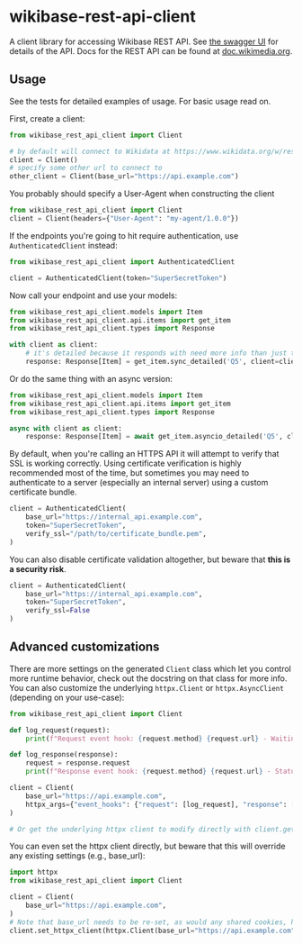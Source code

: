 # wikibase-rest-api-client
A client library for accessing Wikibase REST API. See [the swagger UI](https://doc.wikimedia.org/Wikibase/master/js/rest-api/) for details of the API. Docs for the REST API can be found at [doc.wikimedia.org](https://doc.wikimedia.org/Wikibase/master/php/repo_rest-api_README.html#autotoc_md670).



## Usage
See the tests for detailed examples of usage. For basic usage read on.

First, create a client:

```python
from wikibase_rest_api_client import Client

# by default will connect to Wikidata at https://www.wikidata.org/w/rest.php/wikibase/v0/
client = Client()
# specify some other url to connect to
other_client = Client(base_url="https://api.example.com")
```

You probably should specify a User-Agent when constructing the client

```python
from wikibase_rest_api_client import Client
client = Client(headers={"User-Agent": "my-agent/1.0.0"})

```

If the endpoints you're going to hit require authentication, use `AuthenticatedClient` instead:

```python
from wikibase_rest_api_client import AuthenticatedClient

client = AuthenticatedClient(token="SuperSecretToken")
```

Now call your endpoint and use your models:

```python
from wikibase_rest_api_client.models import Item
from wikibase_rest_api_client.api.items import get_item
from wikibase_rest_api_client.types import Response

with client as client:
    # it's detailed because it responds with need more info than just the Item (e.g. status_code / headers)
    response: Response[Item] = get_item.sync_detailed('Q5', client=client)
```

Or do the same thing with an async version:

```python
from wikibase_rest_api_client.models import Item
from wikibase_rest_api_client.api.items import get_item
from wikibase_rest_api_client.types import Response

async with client as client:
    response: Response[Item] = await get_item.asyncio_detailed('Q5', client=client)
```

By default, when you're calling an HTTPS API it will attempt to verify that SSL is working correctly. Using certificate verification is highly recommended most of the time, but sometimes you may need to authenticate to a server (especially an internal server) using a custom certificate bundle.

```python
client = AuthenticatedClient(
    base_url="https://internal_api.example.com", 
    token="SuperSecretToken",
    verify_ssl="/path/to/certificate_bundle.pem",
)
```

You can also disable certificate validation altogether, but beware that **this is a security risk**.

```python
client = AuthenticatedClient(
    base_url="https://internal_api.example.com", 
    token="SuperSecretToken", 
    verify_ssl=False
)
```


## Advanced customizations

There are more settings on the generated `Client` class which let you control more runtime behavior, check out the docstring on that class for more info. You can also customize the underlying `httpx.Client` or `httpx.AsyncClient` (depending on your use-case):

```python
from wikibase_rest_api_client import Client

def log_request(request):
    print(f"Request event hook: {request.method} {request.url} - Waiting for response")

def log_response(response):
    request = response.request
    print(f"Response event hook: {request.method} {request.url} - Status {response.status_code}")

client = Client(
    base_url="https://api.example.com",
    httpx_args={"event_hooks": {"request": [log_request], "response": [log_response]}},
)

# Or get the underlying httpx client to modify directly with client.get_httpx_client() or client.get_async_httpx_client()
```

You can even set the httpx client directly, but beware that this will override any existing settings (e.g., base_url):

```python
import httpx
from wikibase_rest_api_client import Client

client = Client(
    base_url="https://api.example.com",
)
# Note that base_url needs to be re-set, as would any shared cookies, headers, etc.
client.set_httpx_client(httpx.Client(base_url="https://api.example.com", proxies="http://localhost:8030"))
```
